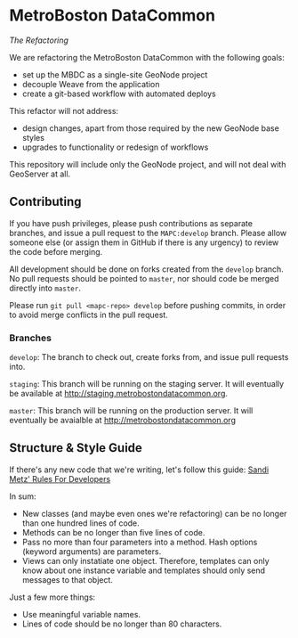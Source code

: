 MetroBoston DataCommon
======================

*The Refactoring*


We are refactoring the MetroBoston DataCommon with the following goals:

+ set up the MBDC as a single-site GeoNode project
+ decouple Weave from the application
+ create a git-based workflow with automated deploys

This refactor will not address:

+ design changes, apart from those required by the new GeoNode base styles
+ upgrades to functionality or redesign of workflows

This repository will include only the GeoNode project, and will not deal with GeoServer at all.


Contributing
------------

If you have push privileges, please push contributions as separate branches, and issue a pull request to the `MAPC:develop` branch. Please allow someone else (or assign them in GitHub if there is any urgency) to review the code before merging.

All development should be done on forks created from the `develop` branch. No pull requests should be pointed to `master`, nor should code be merged directly into `master`.

Please run `git pull <mapc-repo> develop` before pushing commits, in order to avoid merge conflicts in the pull request.


### Branches

`develop`: The branch to check out, create forks from, and issue pull requests into.

`staging`: This branch will be running on the staging server. It will eventually be available at http://staging.metrobostondatacommon.org.

`master`:  This branch will be running on the production server. It will eventually be avaialble at http://metrobostondatacommon.org



Structure & Style Guide
-----------------------

If there's any new code that we're writing, let's follow this guide: [Sandi Metz' Rules For Developers](http://robots.thoughtbot.com/sandi-metz-rules-for-developers)

In sum:

+ New classes (and maybe even ones we're refactoring) can be no longer than one hundred lines of code.
+ Methods can be no longer than five lines of code.
+ Pass no more than four parameters into a method. Hash options (keyword arguments) are parameters.
+ Views can only instatiate one object. Therefore, templates can only know about one instance variable and templates should only send messages to that object.

Just a few more things:

+ Use meaningful variable names.
+ Lines of code should be no longer than 80 characters.